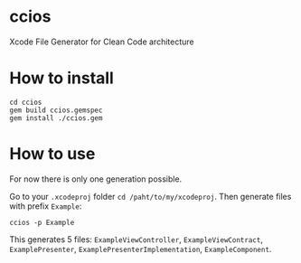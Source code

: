 # ccios
Xcode File Generator for Clean Code architecture

# How to install

```
cd ccios
gem build ccios.gemspec
gem install ./ccios.gem
```

# How to use

For now there is only one generation possible.

Go to your `.xcodeproj` folder `cd /paht/to/my/xcodeproj`.
Then generate files with prefix `Example`:

```
ccios -p Example
```

This generates 5 files: `ExampleViewController`, `ExampleViewContract`, `ExamplePresenter`, `ExamplePresenterImplementation`, `ExampleComponent`.
